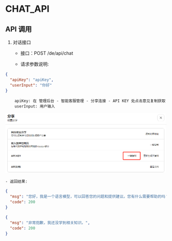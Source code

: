 # CHAT_API

## API 调用

1. 对话接口

    - 接口：POST /de/api/chat

    - 请求参数说明:

```json
{
  "apiKey": "apiKey", 
  "userInput": "你好"
}
```
        apiKey: 在 管理后台 - 智能客服管理 - 分享连接 - API KEY 处点击意见复制获取
        userInput: 用户输入

![api图片](./api.jpg)

    - 返回结果:

```json
{
  "msg": "您好，我是一个语言模型，可以回答您的问题和提供建议。您有什么需要帮助的吗？",
  "code": 200
}
```

```json
{
  "msg": "非常抱歉，我还没学到相关知识。",
  "code": 200
}
```